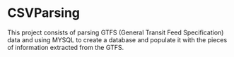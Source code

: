 # CSVParsing
This project consists of parsing GTFS (General Transit Feed Specification) data and using MYSQL to create a database and populate it with the pieces of information extracted from the GTFS.
